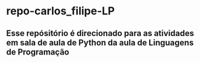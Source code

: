 # repo-carlos_filipe-LP
## Esse repósitório é direcionado para as atividades em sala de aula de Python da aula de Linguagens de Programação

